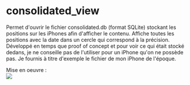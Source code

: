 # consolidated_view
Permet d'ouvrir le fichier consolidated.db (format SQLite) stockant les positions sur les iPhones afin d'afficher le contenu.
Affiche toutes les positions avec la date dans un cercle qui correspond à la précision.
Développé en temps que proof of concept et pour voir ce qui était stocké dedans, je ne conseille pas de l'utiliser pour un iPhone qu'on ne possède pas. Je fournis à titre d'exemple le fichier de mon iPhone de l'époque.

Mise en oeuvre :<br>
<a href="http://dev.mihalcea.fr/consolidated/"><img src="http://dev.mihalcea.fr/consolidated/consolidated.webp"></a>
